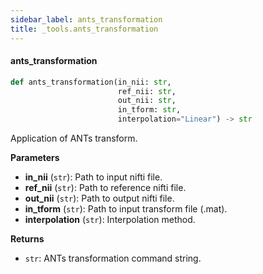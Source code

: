 ```yaml
---
sidebar_label: ants_transformation
title: _tools.ants_transformation
---
```


#### ants\_transformation

```python
def ants_transformation(in_nii: str,
                        ref_nii: str,
                        out_nii: str,
                        in_tform: str,
                        interpolation="Linear") -> str
```

Application of ANTs transform.

**Parameters**

* **in_nii** (`str`): Path to input nifti file.
* **ref_nii** (`str`): Path to reference nifti file.
* **out_nii** (`str`): Path to output nifti file.
* **in_tform** (`str`): Path to input transform file (.mat).
* **interpolation** (`str`): Interpolation method.

**Returns**

* `str`: ANTs transformation command string.

